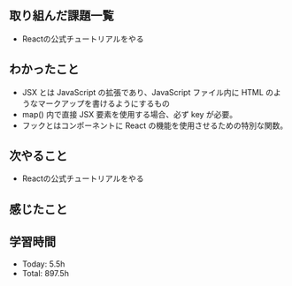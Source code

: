 ## 取り組んだ課題一覧
- Reactの公式チュートリアルをやる
## わかったこと
- JSX とは JavaScript の拡張であり、JavaScript ファイル内に HTML のようなマークアップを書けるようにするもの
- map() 内で直接 JSX 要素を使用する場合、必ず key が必要。
- フックとはコンポーネントに React の機能を使用させるための特別な関数。
## 次やること
- Reactの公式チュートリアルをやる
## 感じたこと
## 学習時間
- Today: 5.5h
- Total: 897.5h